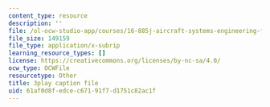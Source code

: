 ```yaml
---
content_type: resource
description: ''
file: /ol-ocw-studio-app/courses/16-885j-aircraft-systems-engineering-fall-2005/61af0d8fedcec67191f7d1751c82ac1f_xJ2H06sseLM.srt
file_size: 149159
file_type: application/x-subrip
learning_resource_types: []
license: https://creativecommons.org/licenses/by-nc-sa/4.0/
ocw_type: OCWFile
resourcetype: Other
title: 3play caption file
uid: 61af0d8f-edce-c671-91f7-d1751c82ac1f
---
```

